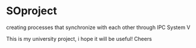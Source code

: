 # SOproject
creating processes that synchronize with each other through IPC System V

This is my university project, i hope it will be useful!
Cheers
